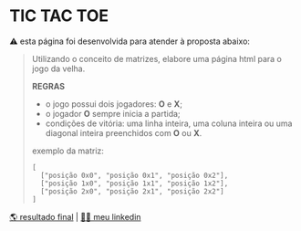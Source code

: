 # TIC TAC TOE
⚠️ esta página foi desenvolvida para atender à proposta abaixo:

> Utilizando o conceito de matrizes, elabore uma página html para o jogo da velha.
> 
> **REGRAS**
> 
> * o jogo possui dois jogadores: **O** e **X**;
> * o jogador **O** sempre inicia a partida;
> * condições de vitória: uma linha inteira, uma coluna inteira ou uma diagonal inteira preenchidos com **O** ou **X**.
> 
> exemplo da matriz:
> ```
>[ 
>   ["posição 0x0", "posição 0x1", "posição 0x2"], 
>   ["posição 1x0", "posição 1x1", "posição 1x2"], 
>   ["posição 2x0", "posição 2x1", "posição 2x2"] 
>]
> ``` 

[🌎 resultado final](https://corqueeuvia.github.io/tictactoe) | [🧔🏻 meu linkedin](https://www.linkedin.com/in/corcoviacaique/)